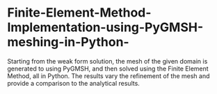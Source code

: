 # Finite-Element-Method-Implementation-using-PyGMSH-meshing-in-Python-
Starting from the weak form solution, the mesh of the given domain is generated to using PyGMSH, and then solved using the Finite Element Method, all in Python. The results vary the refinement of the mesh and provide a comparison to the analytical results. 
